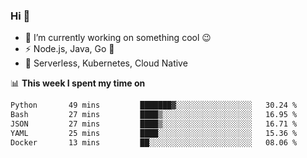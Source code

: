### Hi 👋

<!--
**nodejh/nodejh** is a ✨ _special_ ✨ repository because its `README.md` (this file) appears on your GitHub profile.

Here are some ideas to get you started:

- 🔭 I’m currently working on ...
- 🌱 I’m currently learning ...
- 👯 I’m looking to collaborate on ...
- 🤔 I’m looking for help with ...
- 💬 Ask me about ...
- 📫 How to reach me: ...
- 😄 Pronouns: ...
- ⚡ Fun fact: ...
-->

- 🔭 I’m currently working on something cool :wink:
- ⚡ Node.js, Java, Go :thought_balloon:
- 🤖 Serverless, Kubernetes, Cloud Native

📊 **This week I spent my time on**

<!--START_SECTION:waka-->

```txt
Python       49 mins         ███████▓░░░░░░░░░░░░░░░░░   30.24 %
Bash         27 mins         ████▒░░░░░░░░░░░░░░░░░░░░   16.95 %
JSON         27 mins         ████▒░░░░░░░░░░░░░░░░░░░░   16.71 %
YAML         25 mins         ████░░░░░░░░░░░░░░░░░░░░░   15.36 %
Docker       13 mins         ██░░░░░░░░░░░░░░░░░░░░░░░   08.06 %
```

<!--END_SECTION:waka-->


<!--
:traffic_light: **Visitors**

![visitors](https://visitor-badge.glitch.me/badge?page_id=nodejh.nodejh)
-->
